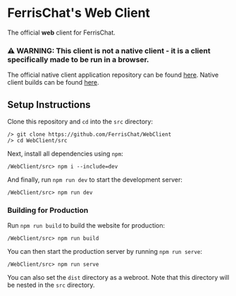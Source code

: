 # FerrisChat's Web Client
The official **web** client for FerrisChat.

### ⚠️ **WARNING:** This client is not a native client - it is a client specifically made to be run in a browser.
The official native client application repository can be found [here](https://github.com/FerrisChat/Client).
Native client builds can be found [here](https://client.ferris.chat/).

## Setup Instructions
Clone this repository and ``cd`` into the ``src`` directory:
```shell
/> git clone https://github.com/FerrisChat/WebClient
/> cd WebClient/src
```

Next, install all dependencies using ``npm``:
```shell
/WebClient/src> npm i --include=dev
```

And finally, run ``npm run dev`` to start the development server:
```shell
/WebClient/src> npm run dev
```

### Building for Production
Run ``npm run build`` to build the website for production:
```shell
/WebClient/src> npm run build
```

You can then start the production server by running ``npm run serve``:
```shell
/WebClient/src> npm run serve
```
You can also set the ``dist`` directory as a webroot. Note that this directory will be nested in the ``src`` directory.
